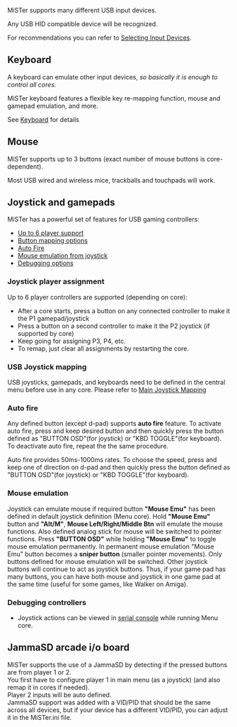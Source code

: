 MiSTer supports many different USB input devices. 

Any USB HID compatible device will be recognized.

For recommendations you can refer to [Selecting Input Devices](Selecting-Input-Devices).



## Keyboard
A keyboard can emulate other input devices, _so basically it is enough to control all cores._

MiSTer keyboard features a flexible key re-mapping function, mouse and gamepad emulation, and more. 

See [Keyboard](Keyboard) for details

## Mouse
MiSTer supports up to 3 buttons (exact number of mouse buttons is core-dependent).

Most USB wired and wireless mice, trackballs and touchpads will work. 

## Joystick and gamepads

MiSTer has a powerful set of features for USB gaming controllers:

* [Up to 6 player support](#joystick-player-assignment)
* [Button mapping options](#usb-joystick-mapping)
* [Auto Fire](#auto-fire)
* [Mouse emulation from joystick](#mouseemu)
* [Debugging options](#debugging-controllers)


### Joystick player assignment
Up to 6 player controllers are supported (depending on core):
* After a core starts, press a button on any connected controller to make it the P1 gamepad/joystick
* Press a button on a second controller to make it the P2 joystick (if supported by core)
* Keep going for assigning P3, P4, etc.
* To remap, just clear all assignments by restarting the core.

### USB Joystick mapping
USB joysticks, gamepads, and keyboards need to be defined in the central menu before use in any core.
Please refer to [Main Joystick Mapping](Main-Joystick-Mapping)

### Auto fire
Any defined button (except d-pad) supports **auto fire** feature. To activate auto fire, press and keep desired button and then quickly press the button defined as "BUTTON OSD"(for joystick) or "KBD TOGGLE"(for keyboard). To deactivate auto fire, repeat the the same procedure.

Auto fire provides 50ms-1000ms rates. To choose the speed, press and keep one of direction on d-pad and then quickly press the button defined as "BUTTON OSD"(for joystick) or "KBD TOGGLE"(for keyboard).

### Mouse emulation
Joystick can emulate mouse if required button **"Mouse Emu"** has been defined in default joystick definition (Menu core).
Hold **"Mouse Emu"** button and **"Alt/M"**, **Mouse Left/Right/Middle Btn** will emulate the mouse functions. Also defined analog stick for mouse will be switched to pointer functions. Press **"BUTTON OSD"** while holding **"Mouse Emu"** to toggle mouse emulation permanently. In permanent mouse emulation "Mouse Emu" button becomes a **sniper button** (smaller pointer movements). Only buttons defined for mouse emulation will be switched. Other joystick buttons will continue to act as joystick buttons. Thus, if your game pad has many buttons, you can have both mouse and joystick in one game pad at the same time (useful for some games, like Walker on Amiga).

### Debugging controllers
* Joystick actions can be viewed in [serial console](Console-connection) while running Menu core.



## JammaSD arcade i/o board

MiSTer supports the use of a JammaSD by detecting if the pressed buttons are from player 1 or 2.  
You first have to configure player 1 in main menu (as a joystick) (and also remap it in cores if needed).  
Player 2 inputs will be auto defined.  
JammaSD support was added with a VID/PID that should be the same across all devices, but if your device has a different VID/PID, you can adjust it in the MiSTer.ini file.  
